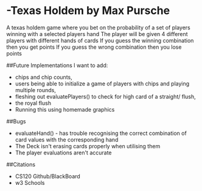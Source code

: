 # -Texas Holdem by Max Pursche

A texas holdem game where you bet on the probability of a set of players winning with a selected players hand
The player will be given 4 different players with different hands of cards
If you guess the winning combination then you get points
If you guess the wrong combination then you lose points

##Future Implementations
I want to add:
- chips and chip counts,
- users being able to initialize a game of players with chips and playing multiple rounds,
- fleshing out evaluatePlayers() to check for high card of a straight/ flush,
- the royal flush
- Running this using homemade graphics

##Bugs
- evaluateHand() - has trouble recognising the correct combination of card values with the corresponding hand
- The Deck isn't erasing cards properly when utilising them
- The player evaluations aren't accurate

##Citations
- CS120 Github/BlackBoard
- w3 Schools
